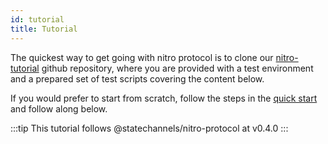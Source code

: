 ```yaml
---
id: tutorial
title: Tutorial
---
```


The quickest way to get going with nitro protocol is to clone our [nitro-tutorial](https://github.com/statechannels/nitro-tutorial) github repository, where you are provided with a test environment and a prepared set of test scripts covering the content below.

If you would prefer to start from scratch, follow the steps in the [quick start](/protocol-docs/quick-start) and follow along below.

:::tip
This tutorial follows @statechannels/nitro-protocol at v0.4.0
:::
